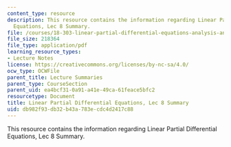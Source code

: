 ```yaml
---
content_type: resource
description: This resource contains the information regarding Linear Partial Differential
  Equations, Lec 8 Summary.
file: /courses/18-303-linear-partial-differential-equations-analysis-and-numerics-fall-2014/db982f93db32b43a783ecdc4d2417c88_MIT18_303F14_Lecture8.pdf
file_size: 218364
file_type: application/pdf
learning_resource_types:
- Lecture Notes
license: https://creativecommons.org/licenses/by-nc-sa/4.0/
ocw_type: OCWFile
parent_title: Lecture Summaries
parent_type: CourseSection
parent_uid: ea4bcf31-0a91-a41e-49ca-61feace5bfc2
resourcetype: Document
title: Linear Partial Differential Equations, Lec 8 Summary
uid: db982f93-db32-b43a-783e-cdc4d2417c88
---
```

This resource contains the information regarding Linear Partial Differential Equations, Lec 8 Summary.